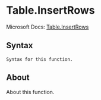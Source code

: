 # Table.InsertRows

Microsoft Docs: [Table.InsertRows](https://docs.microsoft.com/en-us/powerquery-m/table-insertrows)

## Syntax

```
Syntax for this function.
```

## About

About this function.

